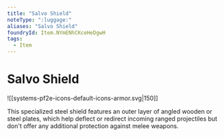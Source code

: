 ```yaml
---
title: "Salvo Shield"
noteType: ":luggage:"
aliases: "Salvo Shield"
foundryId: Item.NYmENhCKceHeDgwH
tags:
  - Item
---
```


# Salvo Shield
![[systems-pf2e-icons-default-icons-armor.svg|150]]

This specialized steel shield features an outer layer of angled wooden or steel plates, which help deflect or redirect incoming ranged projectiles but don't offer any additional protection against melee weapons.
